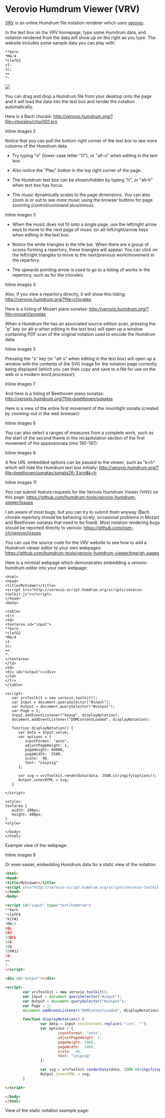 # Verovio Humdrum Viewer (VRV)

[VRV](http://verovio.humdrum.org) is an online Humdrum file notation renderer which uses [verovio](http://verovio.org).

In the text box on the VRV homepage, type some Humdrum data, and notation rendered from the data will show up on the right as you type.  The website includes some sample data you can play with:

```
**kern
*M4/4
*clefG2
=1-
1c;
==
*-
```

![](images/figure1.png?raw=true)

You can drag and drop a Humdrum file from your desktop onto the page and it will load the data into the text box and render the notation automatically.

Here is a Bach chorale:
   http://verovio.humdrum.org/?file=chorales/chor001.krn

Inline images 2

Notice that you can pull the bottom right corner of the text box to see more columns of the Humdrum data.  

* Try typing "o" (lower-case letter "O"), or "alt-o" when editing in the text box.

* Also notice the "Play" button in the top right corner of the page.

* The Humdrum text box can be shown/hidden by typing "h", or "alt-h" when text box has focus.

* The music dynamically scales to the page dimensions.  You can also zoom in or out to see more music using the browser buttons for page zooming (control/command plus/minus):

Inline images 3

* When the music does not fit onto a single page, use the left/right arrow keys to move to the next page of music (or alt-left/right/arrow keys when editing in the text box.

* Notice the white triangles in the title bar.  When there are a group of scores forming a repertory, these triangles will appear.  You can click on the left/right triangles to move to the next/previous work/movement in the repertory.

* The upwards pointing arrow is used to go to a listing of works in the repertory, such as for the chorales:

Inline images 4

Also, if you view a repertory directly, it will show this listing:
   http://verovio.humdrum.org/?file=chorales

Here is a listing of Mozart piano sonatas:
   http://verovio.humdrum.org/?file=mozart/sonatas

When a Humdrum file has an associated source edition scan, pressing the "p" key (or alt-p when editing in the text box) will open up a window containing PDF scan of the original notation used to encode the Humdrum data:

Inline images 5

Pressing the "s" key (or "alt-s" when editing in the text box) will open up a window with the contents of the SVG image for the notation page currently being displayed (which you can then copy and save to a file for use on the web or a modern word processor):

Inline images 7


And here is a listing of Beethoven piano sonatas:
   http://verovio.humdrum.org/?file=beethoven/sonatas

Here is a view of the entire first movement of the moonlight sonata (created by zooming-out in the web browser):

Inline images 6

You can also select a ranges of measures from a complete work, such as the start of the second theme in the recapitulation section of the first movement of the appassionata (mm 190-197):

Inline images 8

A few URL embedded options can be passed to the viewer, such as "k=h" which will hide the Humdrum text box initially:
   http://verovio.humdrum.org/?file=beethoven/sonatas/sonata26-3.krn&k=h

Inline images 11

You can submit feature requests for the Verovio Humdrum Viewer (VHV) on this page:
     https://github.com/humdrum-tools/verovio-humdrum-viewer/issues

I am aware of most bugs, but you can try to submit them anyway (Bach chorale repertory should be behaving nicely, occasional problems in Mozart and Beethoven sonatas that need to be fixed).  Most notation rendering bugs should be reported directly to verovio:
    https://github.com/rism-ch/verovio/issues

You can use the source code for the VRV website to see how to add a Humdrum viewer editor to your own webpages:
   https://github.com/humdrum-tools/verovio-humdrum-viewer/tree/gh-pages

Here is a minimal webpage which demonstrates embedding a verovio-humdrum editor into your own webpage:

```
<html>
<head>
<title>MyViewer</title>
<script src="http://verovio-script.humdrum.org/scripts/verovio-toolkit.js"></script>
</head>
<body>

<table>
<tr>
<td>
<textarea id="input">
**kern
*clefG2
*M4/4
=1-
1c;
==
*-
</textarea>
</td>
<td>
<div id="output"></div>
</td>
</tr>
</table>

<script>
   var vrvToolkit = new verovio.toolkit();
   var Input = document.querySelector("#input");
   var Output = document.querySelector("#output");
   var Page = 1; 
   Input.addEventListener("keyup", displayNotation);
   document.addEventListener("DOMContentLoaded", displayNotation);

   function displayNotation() {
      var data = Input.value;
      var options = {
         inputFormat: "auto",
         adjustPageHeight: 1,
         pageHeight: 60000,
         pageWidth:  2500,
         scale:  40,    
         font: "Leipzig"
      };        

      var svg = vrvToolkit.renderData(data, JSON.stringify(options));
      Output.innerHTML = svg;
   }    

</script>

<style>
textarea {
   width: 200px;
   height: 400px;
}
<style>

</body>
</html>
```

Example view of the webpage:

Inline images 9

Or even easier, embedding Humdrum data for a static view of the notation:

```html
<html>
<head>
<title>MyViewer</title>
<script src="http://verovio-script.humdrum.org/scripts/verovio-toolkit.js"></script>
</head>
<body>

<script id="input" type="text/humdrum"> 
**kern
*clefF4
*k[f#]
*M4/4
8GL
8AJ
16BLL
16A
16G
16F#JJ
2G;
==
*-
</script>

<div id="output"></div>

<script>
        var vrvToolkit = new verovio.toolkit();
        var Input = document.querySelector("#input");
        var Output = document.querySelector("#output");
        var Page = 1;
        document.addEventListener("DOMContentLoaded", displayNotation);

        function displayNotation() {
                var data = Input.textContent.replace(/^\s+/, "");
                var options = {
                        inputFormat: "auto",
                        adjustPageHeight: 1,
                        pageHeight: 1000,
                        pageWidth:  1000,
                        scale:  40,
                        font: "Leipzig"
                };

                var svg = vrvToolkit.renderData(data, JSON.stringify(options));
                Output.innerHTML = svg;
        }

</script>

</body>
</html>
```

View of the static notation example page:

